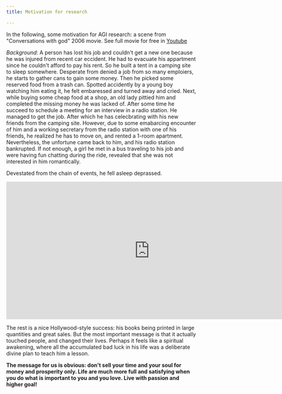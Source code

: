 ```yaml
---
title: Motivation for research

---
```


In the following, some motivation for AGI research: a scene from "Conversations with god" 2006 movie. See full movie for free in [Youtube](https://www.youtube.com/watch?v=PmPGcLu3I9k&ab_channel=CenterforHealingandLifeTransformation)

_Background_: A person has lost his job and couldn't get a new one because he was injured from recent car eccident. He had to evacuate his appartment since he couldn't afford to pay his rent. So he built a tent in a camping site to sleep somewhere.
Desperate from denied a job from so many emploiers, he starts to gather cans to gain some money.  Then he picked some reserved food from a trash can. Spotted accidently by a young boy watching him eating it, he felt embaressed and turned away and cried. Next, while buying some cheap food at a shop, an old lady pittied him and completed the missing money he was lacked of.
After some time he succeed to schedule a meeting for an interview in a radio station. He managed to get the job. After which he has celecbrating with his new friends from the camping site.
However, due to some emabarcing encounter of him and a working secretary from the radio station with one of his friends, he realized he has to move on, and rented a 1-room apartment.
Nevertheless, the unfortune came back to him, and his radio station bankrupted.
If not enough, a girl he met in a bus traveling to his job and were having fun chatting during the ride, revealed that she was not interested in him romantically.

Devestated from the chain of events, he fell asleep deprassed.


<iframe width="760" height="365" src="https://www.youtube.com/embed/ybtgzro6Wh0" title="&quot;Conversations with god&quot; 2006 movie inspirational scene" frameborder="0" allow="accelerometer; autoplay; clipboard-write; encrypted-media; gyroscope; picture-in-picture; web-share" referrerpolicy="strict-origin-when-cross-origin" allowfullscreen></iframe>

The rest is a nice Hollywood-style success: his books being printed in large quantities and great sales. But the most important message is that it actually touched people, and changed their lives. Perhaps it feels like a spiritual awakening, where all the accumulated bad luck in his life was a deliberate divine plan to teach him a lesson.

<b>The message for us is obvious: don't sell your time and your soul for money and prosperity only. Life are much more full and satisfying when you do what is important to you and you love. Live with passion and higher goal!</b>